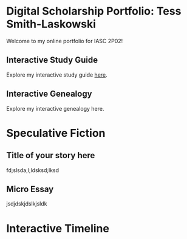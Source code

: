 # Digital Scholarship Portfolio: Tess Smith-Laskowski

Welcome to my online portfolio for IASC 2P02!

## Interactive Study Guide

Explore my interactive study guide [here](2P02InteractiveStudyGuide.html).

## Interactive Genealogy

Explore my interactive genealogy here.

# Speculative Fiction

## Title of your story here

fd;slsda;l;ldsksd;lksd

## Micro Essay

jsdjdskjdslkjsldk

# Interactive Timeline
